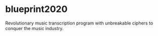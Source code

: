 # blueprint2020

Revolutionary music transcription program with unbreakable ciphers to conquer the music industry. 
